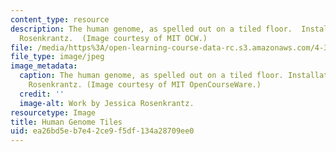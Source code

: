 ```yaml
---
content_type: resource
description: The human genome, as spelled out on a tiled floor.  Installation by Jessica
  Rosenkrantz.  (Image courtesy of MIT OCW.)
file: /media/https%3A/open-learning-course-data-rc.s3.amazonaws.com/4-302-bsad-foundations-in-the-visual-arts-fall-2003/ea26bd5eb7e42ce9f5df134a28709ee0_4-302f03.jpg
file_type: image/jpeg
image_metadata:
  caption: The human genome, as spelled out on a tiled floor. Installation by Jessica
    Rosenkrantz. (Image courtesy of MIT OpenCourseWare.)
  credit: ''
  image-alt: Work by Jessica Rosenkrantz.
resourcetype: Image
title: Human Genome Tiles
uid: ea26bd5e-b7e4-2ce9-f5df-134a28709ee0
---
```

